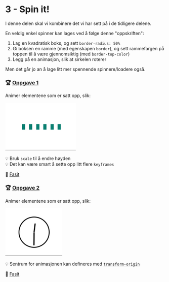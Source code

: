 # 3 - Spin it!

I denne delen skal vi kombinere det vi har sett på i de tidligere delene.

En veldig enkel spinner kan lages ved å følge denne "oppskriften":

1. Lag en kvadratisk boks, og sett `border-radius: 50%`
2. Gi boksen en ramme (med egenskapen `border`), og sett rammefargen på toppen til å være gjennomsiktig (med `border-top-color`)
3. Legg på en animasjon, slik at sirkelen roterer

Men det går jo an å lage litt mer spennende spinnere/loadere også.

### :trophy: [Oppgave 1](https://codepen.io/mfeiring/pen/RePWGL)

Animer elementene som er satt opp, slik:

<img src="img/spinner.gif" height="150">

:bulb: Bruk `scale` til å endre høyden  
:bulb: Det kan være smart å sette opp litt flere `keyframes`  

:school_satchel: [Fasit](https://codepen.io/mfeiring/pen/MPwwLZ)

### :trophy: [Oppgave 2](https://codepen.io/mfeiring/pen/xyGZGX)

Animer elementene som er satt opp, slik:

<img src="img/clockspinner.gif" height="150">

:bulb: Sentrum for animasjonen kan defineres med [`transform-origin`](https://developer.mozilla.org/en-US/docs/Web/CSS/transform-origin)  

:school_satchel: [Fasit](https://codepen.io/mfeiring/pen/JmdGdO)
